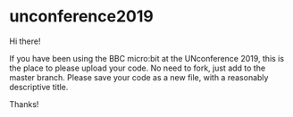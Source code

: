 # unconference2019

Hi there! 

If you have been using the BBC micro:bit at the UNconference 2019, this is the place to please upload your code.
No need to fork, just add to the master branch.
Please save your code as a new file, with a reasonably descriptive title. 

Thanks!
